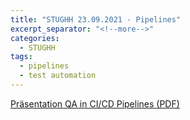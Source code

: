 ```yaml
---
title: "STUGHH 23.09.2021 - Pipelines"
excerpt_separator: "<!--more-->"
categories:
  - STUGHH
tags:
  - pipelines
  - test automation
---
```



[Präsentation QA in CI/CD Pipelines (PDF)](/assets/presentations/2021-09-23-qa-in-ci-cd-pipelines.pdf)
